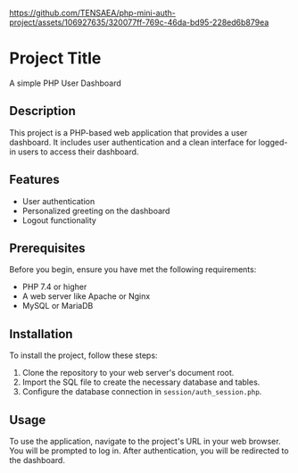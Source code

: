 




https://github.com/TENSAEA/php-mini-auth-project/assets/106927635/320077ff-769c-46da-bd95-228ed6b879ea



# Project Title

A simple PHP User Dashboard

## Description

This project is a PHP-based web application that provides a user dashboard. It includes user authentication and a clean interface for logged-in users to access their dashboard.

## Features

- User authentication
- Personalized greeting on the dashboard
- Logout functionality

## Prerequisites

Before you begin, ensure you have met the following requirements:

- PHP 7.4 or higher
- A web server like Apache or Nginx
- MySQL or MariaDB

## Installation

To install the project, follow these steps:

1. Clone the repository to your web server's document root.
2. Import the SQL file to create the necessary database and tables.
3. Configure the database connection in `session/auth_session.php`.

## Usage

To use the application, navigate to the project's URL in your web browser. You will be prompted to log in. After authentication, you will be redirected to the dashboard.
